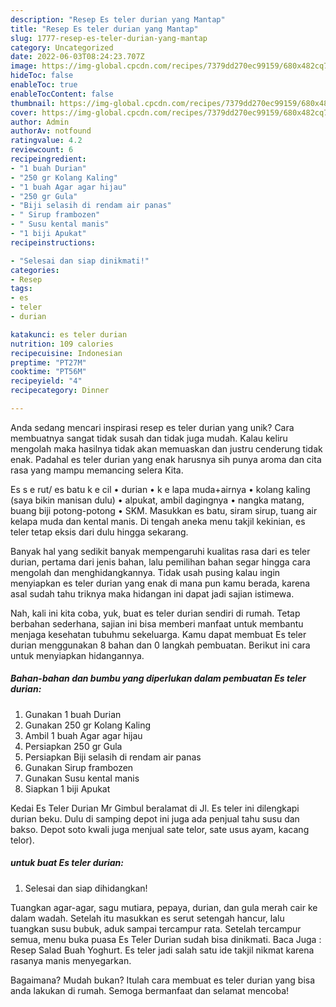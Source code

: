 ```yaml
---
description: "Resep Es teler durian yang Mantap"
title: "Resep Es teler durian yang Mantap"
slug: 1777-resep-es-teler-durian-yang-mantap
category: Uncategorized
date: 2022-06-03T08:24:23.707Z
image: https://img-global.cpcdn.com/recipes/7379dd270ec99159/680x482cq70/es-teler-durian-foto-resep-utama.jpg
hideToc: false
enableToc: true
enableTocContent: false
thumbnail: https://img-global.cpcdn.com/recipes/7379dd270ec99159/680x482cq70/es-teler-durian-foto-resep-utama.jpg
cover: https://img-global.cpcdn.com/recipes/7379dd270ec99159/680x482cq70/es-teler-durian-foto-resep-utama.jpg
author: Admin
authorAv: notfound
ratingvalue: 4.2
reviewcount: 6
recipeingredient:
- "1 buah Durian"
- "250 gr Kolang Kaling"
- "1 buah Agar agar hijau"
- "250 gr Gula"
- "Biji selasih di rendam air panas"
- " Sirup frambozen"
- " Susu kental manis"
- "1 biji Apukat"
recipeinstructions:

- "Selesai dan siap dinikmati!"
categories:
- Resep
tags:
- es
- teler
- durian

katakunci: es teler durian 
nutrition: 109 calories
recipecuisine: Indonesian
preptime: "PT27M"
cooktime: "PT56M"
recipeyield: "4"
recipecategory: Dinner

---
```





Anda sedang mencari inspirasi resep es teler durian yang unik? Cara membuatnya sangat tidak susah dan tidak juga mudah. Kalau keliru mengolah maka hasilnya tidak akan memuaskan dan justru cenderung tidak enak. Padahal es teler durian yang enak harusnya sih punya aroma dan cita rasa yang mampu memancing selera Kita.





Es s e rut/ es batu k e cil • durian • k e lapa muda+airnya • kolang kaling (saya bikin manisan dulu) • alpukat, ambil dagingnya • nangka matang, buang biji potong-potong • SKM. Masukkan es batu, siram sirup, tuang air kelapa muda dan kental manis. Di tengah aneka menu takjil kekinian, es teler tetap eksis dari dulu hingga sekarang.

Banyak hal yang sedikit banyak mempengaruhi kualitas rasa dari es teler durian, pertama dari jenis bahan, lalu pemilihan bahan segar hingga cara mengolah dan menghidangkannya. Tidak usah pusing kalau ingin menyiapkan es teler durian yang enak di mana pun kamu berada, karena asal sudah tahu triknya maka hidangan ini dapat jadi sajian istimewa.






Nah, kali ini kita coba, yuk, buat es teler durian sendiri di rumah. Tetap berbahan sederhana, sajian ini bisa memberi manfaat untuk membantu menjaga kesehatan tubuhmu sekeluarga. Kamu dapat membuat Es teler durian menggunakan 8 bahan dan 0 langkah pembuatan. Berikut ini cara untuk menyiapkan hidangannya.

<!--inarticleads1-->

##### Bahan-bahan dan bumbu yang diperlukan dalam pembuatan Es teler durian:

1. Gunakan 1 buah Durian
1. Gunakan 250 gr Kolang Kaling
1. Ambil 1 buah Agar agar hijau
1. Persiapkan 250 gr Gula
1. Persiapkan Biji selasih di rendam air panas
1. Gunakan  Sirup frambozen
1. Gunakan  Susu kental manis
1. Siapkan 1 biji Apukat


Kedai Es Teler Durian Mr Gimbul beralamat di Jl. Es teler ini dilengkapi durian beku. Dulu di samping depot ini juga ada penjual tahu susu dan bakso. Depot soto kwali juga menjual sate telor, sate usus ayam, kacang telor). 

<!--inarticleads2-->

#####  untuk buat Es teler durian:


1. Selesai dan siap dihidangkan!

Tuangkan agar-agar, sagu mutiara, pepaya, durian, dan gula merah cair ke dalam wadah. Setelah itu masukkan es serut setengah hancur, lalu tuangkan susu bubuk, aduk sampai tercampur rata. Setelah tercampur semua, menu buka puasa Es Teler Durian sudah bisa dinikmati. Baca Juga : Resep Salad Buah Yoghurt. Es teler jadi salah satu ide takjil nikmat karena rasanya manis menyegarkan. 

Bagaimana? Mudah bukan? Itulah cara membuat es teler durian yang bisa anda lakukan di rumah. Semoga bermanfaat dan selamat mencoba!
